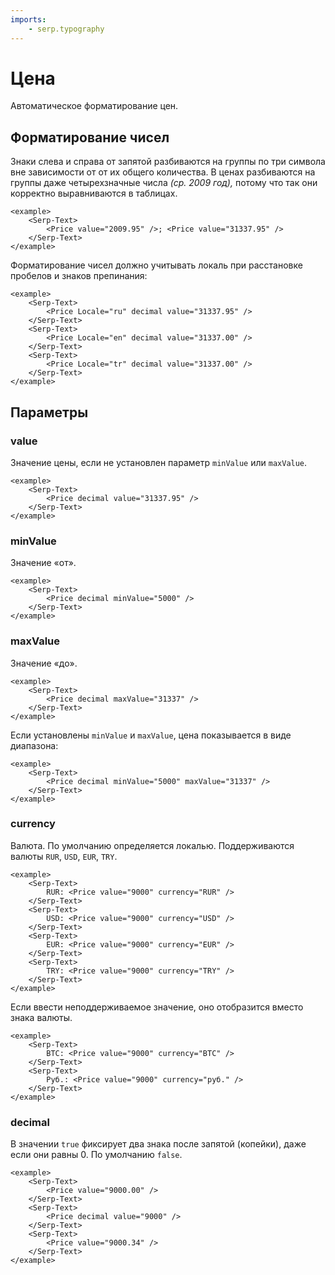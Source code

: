 ```yaml
---
imports:
    - serp.typography
---
```


# Цена

Автоматическое форматирование цен.

## Форматирование чисел

Знаки слева и справа от запятой разбиваются на группы по три символа вне зависимости от от их общего количества. В ценах разбиваются на группы даже четырехзначные числа _(ср. 2009 год),_ потому что так они корректно выравниваются в таблицах.

```bml
<example>
    <Serp-Text>
        <Price value="2009.95" />; <Price value="31337.95" />
    </Serp-Text>
</example>
```

Форматирование чисел должно учитывать локаль при расстановке пробелов и знаков препинания:

```bml
<example>
    <Serp-Text>
        <Price Locale="ru" decimal value="31337.95" />
    </Serp-Text>
    <Serp-Text>
        <Price Locale="en" decimal value="31337.00" />
    </Serp-Text>
    <Serp-Text>
        <Price Locale="tr" decimal value="31337.00" />
    </Serp-Text>
</example>
```

## Параметры

### value

Значение цены, если не установлен параметр `minValue` или `maxValue`.

```bml
<example>
    <Serp-Text>
        <Price decimal value="31337.95" />
    </Serp-Text>
</example>
```

### minValue

Значение «от».

```bml
<example>
    <Serp-Text>
        <Price decimal minValue="5000" />
    </Serp-Text>
</example>
```

### maxValue

Значение «до».

```bml
<example>
    <Serp-Text>
        <Price decimal maxValue="31337" />
    </Serp-Text>
</example>
```

Если установлены `minValue` и `maxValue`, цена показывается в виде диапазона:

```bml
<example>
    <Serp-Text>
        <Price decimal minValue="5000" maxValue="31337" />
    </Serp-Text>
</example>
```

### currency

Валюта. По умолчанию определяется локалью. Поддерживаются валюты `RUR`, `USD`, `EUR`, `TRY`.

```bml
<example>
    <Serp-Text>
        RUR: <Price value="9000" currency="RUR" />
    </Serp-Text>
    <Serp-Text>
        USD: <Price value="9000" currency="USD" />
    </Serp-Text>
    <Serp-Text>
        EUR: <Price value="9000" currency="EUR" />
    </Serp-Text>
    <Serp-Text>
        TRY: <Price value="9000" currency="TRY" />
    </Serp-Text>
</example>
```

Если ввести неподдерживаемое значение, оно отобразится вместо знака валюты.

```bml
<example>
    <Serp-Text>
        BTC: <Price value="9000" currency="BTC" />
    </Serp-Text>
    <Serp-Text>
        Руб.: <Price value="9000" currency="руб." />
    </Serp-Text>
</example>
```

### decimal

В значении `true` фиксирует два знака после запятой (копейки), даже если они равны 0. По умолчанию `false`.

```bml
<example>
    <Serp-Text>
        <Price value="9000.00" />
    </Serp-Text>
    <Serp-Text>
        <Price decimal value="9000" />
    </Serp-Text>
    <Serp-Text>
        <Price value="9000.34" />
    </Serp-Text>
</example>
```
